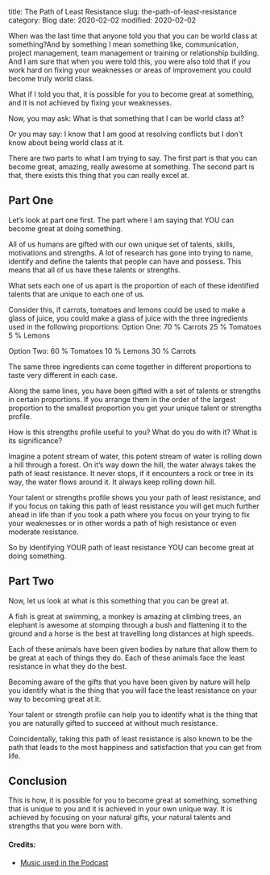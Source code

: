 title: The Path of Least Resistance
slug: the-path-of-least-resistance
category: Blog
date: 2020-02-02
modified: 2020-02-02

When was the last time that anyone told you that you can be world class at something?And by something I mean something like, communication, project management, team management or training or relationship building. And I am sure that when you were told this, you were also told that if you work hard on fixing your weaknesses or areas of improvement you could become truly world class.  

What if I told you that, it is possible for you to become great at something, and it is not achieved by fixing your weaknesses. 

Now, you may ask: What is that something that I can be world class at?

Or you may say: I know that I am good at resolving conflicts but I don’t know about being world class at it.

There are two parts to what I am trying to say. The first part is that you can become great, amazing, really awesome at something. The second part is that, there exists this thing that you can really excel at. 

## Part One

Let’s look at part one first. The part where I am saying that YOU can become great at doing something. 

All of us humans are gifted with our own unique set of talents, skills, motivations and strengths. A lot of research has gone into trying to name, identify and define the talents that people can have and possess. This means that all of us have these talents or strengths. 

What sets each one of us apart is the proportion of each of these identified talents that are unique to each one of us. 

Consider this, if carrots, tomatoes and lemons could be used to make a glass of juice, you could make a glass of juice with the three ingredients used in the following proportions: 
Option One:
70 % Carrots
25 % Tomatoes
5 % Lemons

Option Two:
60 % Tomatoes
10 % Lemons
30 % Carrots

The same three ingredients can come together in different proportions to taste very different in each case. 

Along the same lines, you have been gifted with a set of talents or strengths in certain proportions. If you arrange them in the order of the largest proportion to the smallest proportion you get your unique talent or strengths profile. 

How is this strengths profile useful to you? What do you do with it? What is its significance?  

Imagine a potent stream of water, this potent stream of water is rolling down a hill through a forest. On it’s way down the hill, the water always takes the path of least resistance. It never stops, if it encounters a rock or tree in its way, the water flows around it. It always keep rolling down hill. 

Your talent or strengths profile shows you your path of least resistance, and if you focus on taking this path of least resistance you will get much further ahead in life than if you took a path where you focus on your trying to fix your weaknesses or in other words a path of high resistance or even moderate resistance. 

So by identifying YOUR path of least resistance YOU can become great at doing something.

## Part Two

Now, let us look at what is this something that you can be great at. 

A fish is great at swimming, a monkey is amazing at climbing trees, an elephant is awesome at stomping through a bush and flattening it to the ground and a horse is the best at travelling long distances at high speeds. 

Each of these animals have been given bodies by nature that allow them to be great at each of things they do. Each of these animals face the least resistance in what they do the best. 

Becoming aware of the gifts that you have been given by nature will help you identify what is the thing that you will face the least resistance on your way to becoming great at it. 

Your talent or strength profile can help you to identify what is the thing that you are naturally gifted to succeed at without much resistance. 

Coincidentally, taking this path of least resistance is also known to be the path that leads to the most happiness and satisfaction that you can get from life. 

## Conclusion

This is how, it is possible for you to become great at something, something that is unique to you and it is achieved in your own unique way. It is achieved by focusing on your natural gifts, your natural talents and strengths that you were born with.  


#### Credits: 

* [Music used in the Podcast](https://freesound.org/people/oymaldonado/sounds/453396/)